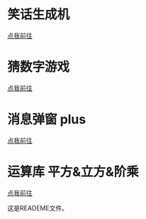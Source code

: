 <!-- 注意：本md文件使用Markdown和html混合编写-->
# 笑话生成机

<!DOCTYPE html>
  <a href = "./joke_generator(笑话生成机)/index.html">
  <p>点我前往</p>
  </a>

# 猜数字游戏
  <a href = "./number_game(猜数字游戏)/number_game.html">
  <p>点我前往</p>
  </a>


# 消息弹窗 plus
  <a href = "./function/msg-box_plus(消息弹窗plus版)/index.html">
  <p>点我前往</p>
  </a>

# 运算库 平方&立方&阶乘
  <a href = "./function/function-library/function-library.html">
  <p>点我前往</p>
  </a>

这是READEME文件。
